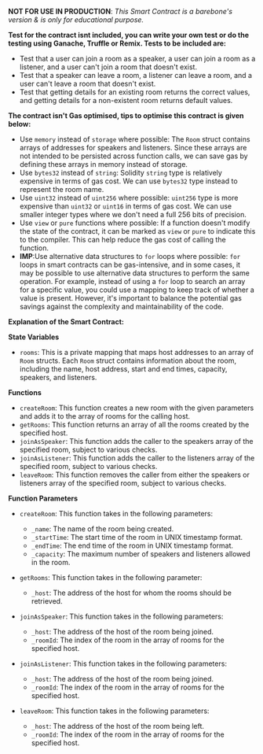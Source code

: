 **NOT FOR USE IN PRODUCTION**: *This Smart Contract is a barebone's version & is only for educational purpose.*

**Test for the contract isnt included, you can write your own test or do the testing using Ganache, Truffle or Remix. Tests to be included are:**

- Test that a user can join a room as a speaker, a user can join a room as a listener, and a user can't join a room that doesn't exist.
- Test that a speaker can leave a room, a listener can leave a room, and a user can't leave a room that doesn't exist.
- Test that getting details for an existing room returns the correct values, and getting details for a non-existent room returns default values.
 
**The contract isn't Gas optimised, tips to optimise this contract is given below:**

-  Use `memory` instead of `storage` where possible: The `Room` struct contains arrays of addresses for speakers and listeners. Since these arrays are not intended to be persisted across function calls, we can save gas by defining these arrays in memory instead of storage.
-  Use `bytes32` instead of `string`: Solidity `string` type is relatively expensive in terms of gas cost. We can use `bytes32` type instead to represent the room name.
-  Use `uint32` instead of `uint256` where possible: `uint256` type is more expensive than `uint32` or `uint16` in terms of gas cost. We can use smaller integer types where we don't need a full 256 bits of precision.
-  Use `view` or `pure` functions where possible: If a function doesn't modify the state of the contract, it can be marked as `view` or `pure` to indicate this to the compiler. This can help reduce the gas cost of calling the function.
- **IMP**:Use alternative data structures to `for` loops where possible: `for` loops in smart contracts can be gas-intensive, and in some cases, it may be possible to use alternative data structures to perform the same operation. For example, instead of using a `for` loop to search an array for a specific value, you could use a mapping to keep track of whether a value is present. However, it's important to balance the potential gas savings against the complexity and maintainability of the code.

**Explanation of the Smart Contract:**

**State Variables**

-   `rooms`: This is a private mapping that maps host addresses to an array of `Room` structs. Each `Room` struct contains information about the room, including the name, host address, start and end times, capacity, speakers, and listeners.

**Functions**

-   `createRoom`: This function creates a new room with the given parameters and adds it to the array of rooms for the calling host.
-   `getRooms`: This function returns an array of all the rooms created by the specified host.
-   `joinAsSpeaker`: This function adds the caller to the speakers array of the specified room, subject to various checks.
-   `joinAsListener`: This function adds the caller to the listeners array of the specified room, subject to various checks.
-   `leaveRoom`: This function removes the caller from either the speakers or listeners array of the specified room, subject to various checks.

**Function Parameters**

-   `createRoom`: This function takes in the following parameters:
    
    -   `_name`: The name of the room being created.
    -   `_startTime`: The start time of the room in UNIX timestamp format.
    -   `_endTime`: The end time of the room in UNIX timestamp format.
    -   `_capacity`: The maximum number of speakers and listeners allowed in the room.
-   `getRooms`: This function takes in the following parameter:
    
    -   `_host`: The address of the host for whom the rooms should be retrieved.
-   `joinAsSpeaker`: This function takes in the following parameters:
    
    -   `_host`: The address of the host of the room being joined.
    -   `_roomId`: The index of the room in the array of rooms for the specified host.
-   `joinAsListener`: This function takes in the following parameters:
    
    -   `_host`: The address of the host of the room being joined.
    -   `_roomId`: The index of the room in the array of rooms for the specified host.
-   `leaveRoom`: This function takes in the following parameters:
    
    -   `_host`: The address of the host of the room being left.
    -   `_roomId`: The index of the room in the array of rooms for the specified host.